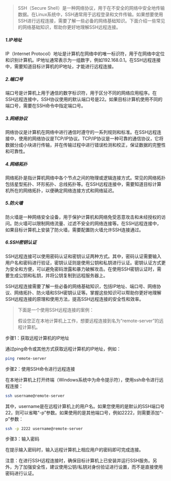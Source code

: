 > SSH（Secure Shell）是一种网络协议，用于在不安全的网络中安全地传输数据。在Linux系统中，SSH通常用于远程登录和文件传输。如果想要使用SSH进行远程连接，需要了解一些必备的网络基础知识。下面介绍一些常见的网络基础知识，帮助你更好地理解SSH远程连接。
>

##### 1.IP地址

IP（Internet Protocol）地址是计算机在网络中的唯一标识符，用于在网络中定位和识别计算机。IP地址通常表示为一组数字，例如192.168.0.1。在SSH远程连接中，需要知道目标计算机的IP地址，才能进行远程连接。

##### 2.端口号

端口号是计算机上用于通信的数字标识符，用于区分不同的网络应用程序。在SSH远程连接中，SSH协议使用的默认端口号是22。如果目标计算机使用不同的端口号，需要在SSH命令中指定端口号。

##### 3.网络协议

网络协议是计算机在网络中进行通信时遵守的一系列规则和标准。在SSH远程连接中，使用的网络协议是TCP/IP协议。TCP/IP协议是一种可靠的通信协议，它将数据分成小块进行传输，并在传输过程中进行错误检测和校正，保证数据的完整性和可靠性。

##### 4.网络拓扑

网络拓扑是指计算机网络中各个节点之间的物理或逻辑连接方式。常见的网络拓扑包括星型拓扑、环形拓扑、总线拓扑等。在SSH远程连接中，需要知道目标计算机所在的网络拓扑，以便确定网络连接方式和网络延迟。

##### 5.防火墙

防火墙是一种网络安全设备，用于保护计算机和网络免受恶意攻击和未经授权的访问。防火墙可以限制网络流量、过滤不安全的网络连接等。在SSH远程连接中，如果目标计算机上安装了防火墙，需要配置防火墙允许SSH连接通过。

##### 6.SSH密钥认证

SSH远程连接可以使用密码认证和密钥认证两种方式。其中，密码认证需要输入用户名和密码进行验证，密钥认证则是使用公钥和私钥进行认证。密钥认证方式更为安全和方便，可以避免密码泄露和暴力破解攻击。在使用SSH密钥认证时，需要生成公钥和私钥，并将公钥复制到远程服务器上。

SSH远程连接需要了解一些必备的网络基础知识，包括IP地址、端口号、网络协议、网络拓扑、防火墙和SSH密钥认证等。掌握这些知识可以帮助你更好地理解SSH远程连接的原理和使用方法，提高SSH远程连接的安全性和效率。

> 下面是一个使用SSH远程连接的案例：
>
> 假设您正在本地计算机上工作，想要远程连接到名为“remote-server”的远程计算机。
>

步骤1：获取远程计算机的IP地址

通过ping命令或其他方式获取远程计算机的IP地址，例如：

```bash
ping remote-server
```

步骤2：使用SSH命令进行远程连接

在本地计算机上打开终端（Windows系统中为命令提示符），使用ssh命令进行远程连接：

```bash
ssh username@remote-server
```

其中，username是在远程计算机上的用户名。如果您使用的是默认的SSH端口号22，则可以省略“-p”参数。如果使用的是其他端口号，例如2222，则需要添加“-p”参数：

```bash
ssh -p 2222 username@remote-server
```

步骤3：输入密码

在提示输入密码时，输入远程计算机上相应用户的密码即可完成连接。

注意：在进行SSH远程连接时，确保目标计算机上已安装并运行SSH服务。另外，为了加强安全性，建议使用公钥/私钥对身份验证进行设置，而不是直接使用密码进行认证。
